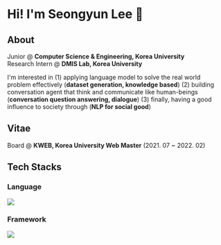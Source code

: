 # Hi! I'm Seongyun Lee 👋

## About
Junior @ **Computer Science & Engineering, Korea University**<br>
Research Intern @ <b>DMIS Lab, Korea University</b><br>

I'm interested in (1) applying language model to solve the real world problem effectively (**dataset generation, knowledge based**) (2) building conversation agent that think and communicate like human-beings (**conversation question answering, dialogue**) (3) finally, having a good influence to society through (**NLP for social good**)  <br>

## Vitae
Board @ **KWEB, Korea University Web Master** (2021. 07 ~ 2022. 02)<br>
## Tech Stacks
### Language
  <img src="https://img.shields.io/badge/Python-lightgrey?style=flat&logo=Python&logoColor=3776AB"/> 

### Framework
  <img src="https://img.shields.io/badge/PyTorch-lightgrey?style=flat&logo=PyTorch&logoColor=EE4C2C"/> 
